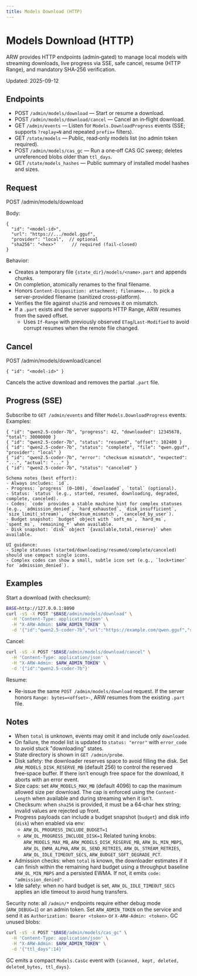 ```yaml
---
title: Models Download (HTTP)
---
```


# Models Download (HTTP)

ARW provides HTTP endpoints (admin‑gated) to manage local models with streaming downloads, live progress via SSE, safe cancel, resume (HTTP Range), and mandatory SHA‑256 verification.

Updated: 2025-09-12

## Endpoints

- POST `/admin/models/download` — Start or resume a download.
- POST `/admin/models/download/cancel` — Cancel an in‑flight download.
- GET  `/admin/events` — Listen for `Models.DownloadProgress` events (SSE; supports `?replay=N` and repeated `prefix=` filters).
- GET  `/state/models` — Public, read‑only models list (no admin token required).
- POST `/admin/models/cas_gc` — Run a one‑off CAS GC sweep; deletes unreferenced blobs older than `ttl_days`.
- GET  `/state/models_hashes` — Public summary of installed model hashes and sizes.

## Request

POST /admin/models/download

Body:

```
{
  "id": "<model-id>",
  "url": "https://.../model.gguf",
  "provider": "local",  // optional
  "sha256": "<hex>"      // required (fail-closed)
}
```

Behavior:
- Creates a temporary file `{state_dir}/models/<name>.part` and appends chunks.
- On completion, atomically renames to the final filename.
- Honors `Content-Disposition: attachment; filename=...` to pick a server-provided filename (sanitized cross‑platform).
- Verifies the file against `sha256` and removes it on mismatch.
- If a `.part` exists and the server supports HTTP Range, ARW resumes from the saved offset.
  - Uses `If-Range` with previously observed `ETag`/`Last-Modified` to avoid corrupt resumes when the remote file changed.

## Cancel

POST /admin/models/download/cancel

```
{ "id": "<model-id>" }
```

Cancels the active download and removes the partial `.part` file.

## Progress (SSE)

Subscribe to `GET /admin/events` and filter `Models.DownloadProgress` events. Examples:

```
{ "id": "qwen2.5-coder-7b", "progress": 42, "downloaded": 12345678, "total": 30000000 }
{ "id": "qwen2.5-coder-7b", "status": "resumed", "offset": 102400 }
{ "id": "qwen2.5-coder-7b", "status": "complete", "file": "qwen.gguf", "provider": "local" }
{ "id": "qwen2.5-coder-7b", "error": "checksum mismatch", "expected": "...", "actual": "..." }
{ "id": "qwen2.5-coder-7b", "status": "canceled" }

Schema notes (best effort):
- Always includes: `id`.
- Progress: `progress` (0–100), `downloaded`, `total` (optional).
- Status: `status` (e.g., started, resumed, downloading, degraded, complete, canceled).
- Codes: `code` provides a stable machine hint for complex statuses (e.g., `admission_denied`, `hard_exhausted`, `disk_insufficient`, `size_limit(_stream)`, `checksum_mismatch`, `canceled_by_user`).
- Budget snapshot: `budget` object with `soft_ms`, `hard_ms`, `spent_ms`, `remaining_*` when available.
- Disk snapshot: `disk` object `{available,total,reserve}` when available.

UI guidance:
- Simple statuses (started/downloading/resumed/complete/canceled) should use compact single icons.
- Complex codes can show a small, subtle icon set (e.g., `lock+timer` for `admission_denied`).
```

## Examples

Start a download (with checksum):

```bash
BASE=http://127.0.0.1:8090
curl -sS -X POST "$BASE/admin/models/download" \
  -H 'Content-Type: application/json' \
  -H "X-ARW-Admin: $ARW_ADMIN_TOKEN" \
  -d '{"id":"qwen2.5-coder-7b","url":"https://example.com/qwen.gguf","sha256":"<hex>"}'
```

Cancel:

```bash
curl -sS -X POST "$BASE/admin/models/download/cancel" \
  -H 'Content-Type: application/json' \
  -H "X-ARW-Admin: $ARW_ADMIN_TOKEN" \
  -d '{"id":"qwen2.5-coder-7b"}'
```

Resume:
- Re-issue the same `POST /admin/models/download` request. If the server honors `Range: bytes=<offset>-`, ARW resumes from the existing `.part` file.

## Notes
- When `total` is unknown, events may omit it and include only `downloaded`.
- On failure, the model list is updated to `status: "error"` with `error_code` to avoid stuck "downloading" states.
- State directory is shown in `GET /admin/probe`.
- Disk safety: the downloader reserves space to avoid filling the disk. Set `ARW_MODELS_DISK_RESERVE_MB` (default 256) to control the reserved free‑space buffer. If there isn’t enough free space for the download, it aborts with an error event.
- Size caps: set `ARW_MODELS_MAX_MB` (default 4096) to cap the maximum allowed size per download. The cap is enforced using the `Content-Length` when available and during streaming when it isn’t.
- Checksum: when `sha256` is provided, it must be a 64‑char hex string; invalid values are rejected up front.
- Progress payloads can include a budget snapshot (`budget`) and disk info (`disk`) when enabled via env:
  - `ARW_DL_PROGRESS_INCLUDE_BUDGET=1`
  - `ARW_DL_PROGRESS_INCLUDE_DISK=1`
  Related tuning knobs: `ARW_MODELS_MAX_MB`, `ARW_MODELS_DISK_RESERVE_MB`, `ARW_DL_MIN_MBPS`, `ARW_DL_EWMA_ALPHA`, `ARW_DL_SEND_RETRIES`, `ARW_DL_STREAM_RETRIES`, `ARW_DL_IDLE_TIMEOUT_SECS`, `ARW_BUDGET_SOFT_DEGRADE_PCT`.
- Admission checks: when `total` is known, the downloader estimates if it can finish within the remaining hard budget using a throughput baseline `ARW_DL_MIN_MBPS` and a persisted EWMA. If not, it emits `code: "admission_denied"`.
- Idle safety: when no hard budget is set, `ARW_DL_IDLE_TIMEOUT_SECS` applies an idle timeout to avoid hung transfers.

Security note: all `/admin/*` endpoints require either debug mode (`ARW_DEBUG=1`) or an admin token. Set `ARW_ADMIN_TOKEN` on the service and send it as `Authorization: Bearer <token>` or `X-ARW-Admin: <token>`.
GC unused blobs:

```bash
curl -sS -X POST "$BASE/admin/models/cas_gc" \
  -H 'Content-Type: application/json' \
  -H "X-ARW-Admin: $ARW_ADMIN_TOKEN" \
  -d '{"ttl_days":14}'
```

GC emits a compact `Models.CasGc` event with `{scanned, kept, deleted, deleted_bytes, ttl_days}`.

